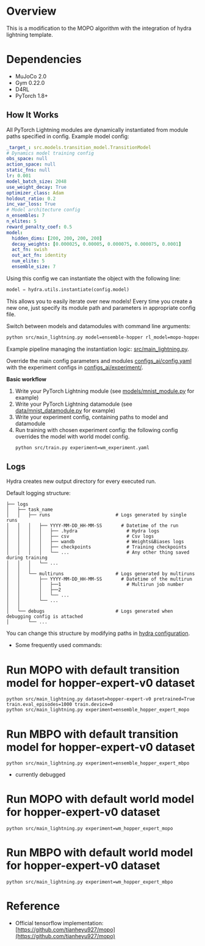 # Overview

This is a modification to the MOPO algorithm with the integration of hydra lightning template.

# Dependencies

- MuJoCo 2.0
- Gym 0.22.0
- D4RL
- PyTorch 1.8+


## How It Works

All PyTorch Lightning modules are dynamically instantiated from module paths specified in config. Example model config:

```yaml
_target_: src.models.transition_model.TransitionModel
# Dynamics model training config
obs_space: null
action_space: null
static_fns: null
lr: 0.001
model_batch_size: 2048
use_weight_decay: True
optimizer_class: Adam
holdout_ratio: 0.2
inc_var_loss: True
# Model architecture config
n_ensembles: 7
n_elites: 5
reward_penalty_coef: 0.5
model:
  hidden_dims: [200, 200, 200, 200]
  decay_weights: [0.000025, 0.00005, 0.000075, 0.000075, 0.0001]
  act_fn: swish
  out_act_fn: identity
  num_elite: 5         
  ensemble_size: 7  
```

Using this config we can instantiate the object with the following line:

```python
model = hydra.utils.instantiate(config.model)
```

This allows you to easily iterate over new models! Every time you create a new one, just specify its module path and parameters in appropriate config file. <br>

Switch between models and datamodules with command line arguments:

```bash
python src/main_lightning.py model=ensemble-hopper rl_model=mopo-hopper
```

Example pipeline managing the instantiation logic: [src/main_lightning.py](src/main_lightning.py).

Override the main config parameters and modules [configs_ai/config.yaml](configs_ai/config.yaml) with the experiment configs in [configs_ai/experiment/](configs_ai/experiment/).


**Basic workflow**

1. Write your PyTorch Lightning module (see [models/mnist_module.py](src/models/mnist_module.py) for example)
2. Write your PyTorch Lightning datamodule (see [data/mnist_datamodule.py](src/data/mnist_datamodule.py) for example)
3. Write your experiment config, containing paths to model and datamodule
4. Run training with chosen experiment config: the following config overrides the model with world model config.
   ```bash
   python src/train.py experiment=wm_experiment.yaml
   ```
## Logs

Hydra creates new output directory for every executed run.

Default logging structure:

```
├── logs
│   ├── task_name
│   │   ├── runs                        # Logs generated by single runs
│   │   │   ├── YYYY-MM-DD_HH-MM-SS       # Datetime of the run
│   │   │   │   ├── .hydra                  # Hydra logs
│   │   │   │   ├── csv                     # Csv logs
│   │   │   │   ├── wandb                   # Weights&Biases logs
│   │   │   │   ├── checkpoints             # Training checkpoints
│   │   │   │   └── ...                     # Any other thing saved during training
│   │   │   └── ...
│   │   │
│   │   └── multiruns                   # Logs generated by multiruns
│   │       ├── YYYY-MM-DD_HH-MM-SS       # Datetime of the multirun
│   │       │   ├──1                        # Multirun job number
│   │       │   ├──2
│   │       │   └── ...
│   │       └── ...
│   │
│   └── debugs                          # Logs generated when debugging config is attached
│       └── ...
```

</details>

You can change this structure by modifying paths in [hydra configuration](configs/hydra).

- Some frequently used commands:

# Run MOPO with default transition model for hopper-expert-v0 dataset
```
python src/main_lightning.py dataset=hopper-expert-v0 pretrained=True train.eval_episodes=1000 train.device=0
python src/main_lightning.py experiment=ensemble_hopper_expert_mopo

```
# Run MBPO with default transition model for hopper-expert-v0 dataset
```
python src/main_lightning.py experiment=ensemble_hopper_expert_mbpo
```
- currently debugged
# Run MOPO with default world model for hopper-expert-v0 dataset
```
python src/main_lightning.py experiment=wm_hopper_expert_mopo
```
# Run MBPO with default world model for hopper-expert-v0 dataset
```
python src/main_lightning.py experiment=wm_hopper_expert_mbpo
```





# Reference

- Official tensorflow implementation: [https://github.com/tianheyu927/mopo](https://github.com/tianheyu927/mopo)
